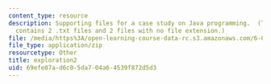 ```yaml
---
content_type: resource
description: Supporting files for a case study on Java programming.  (This ZIP file
  contains 2 .txt files and 2 files with no file extension.)
file: /media/https%3A/open-learning-course-data-rc.s3.amazonaws.com/6-005-elements-of-software-construction-fall-2008/69efe07ad6c05da704a64539f872d5d3_exploration2.zip
file_type: application/zip
resourcetype: Other
title: exploration2
uid: 69efe07a-d6c0-5da7-04a6-4539f872d5d3
---
```

